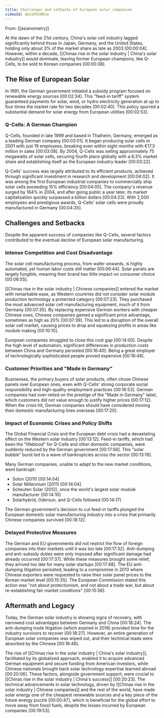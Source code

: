 ```yaml
---
title: Challenges and setbacks of European solar companies
videoId: QoCoPmtNRJo
---
```


From: [[asianometry]] <br/> 

At the dawn of the 21st century, China's solar cell industry lagged significantly behind those in Japan, Germany, and the United States, holding only about 3% of the market share as late as 2003 <a class="yt-timestamp" data-t="00:00:04">[00:00:04]</a>. However, within a decade, [[Chinas rise in the solar industry | China's solar industry]] would dominate, leaving former European champions, like Q-Cells, to be sold to Korean companies <a class="yt-timestamp" data-t="00:00:38">[00:00:38]</a>.

## The Rise of European Solar
In 1991, the German government initiated a subsidy program focused on renewable energy sources <a class="yt-timestamp" data-t="00:02:34">[00:02:34]</a>. This "feed-in tariff" system guaranteed payments for solar, wind, or hydro electricity generation at up to four times the market rate for two decades <a class="yt-timestamp" data-t="00:02:40">[00:02:40]</a>. This policy spurred a substantial demand for solar energy from European utilities <a class="yt-timestamp" data-t="00:02:53">[00:02:53]</a>.

### Q-Cells: A German Champion
Q-Cells, founded in late 1999 and based in Thalheim, Germany, emerged as a leading German company <a class="yt-timestamp" data-t="00:03:01">[00:03:01]</a>. It began producing solar cells in 2001 with just 19 employees, breaking even within eight months with €17.3 million in sales <a class="yt-timestamp" data-t="00:03:08">[00:03:08]</a>. By 2004, Q-Cells was selling approximately 75 megawatts of solar cells, securing fourth place globally with a 6.3% market share and establishing itself as the European industry leader <a class="yt-timestamp" data-t="00:03:22">[00:03:22]</a>.

Q-Cells' success was largely attributed to its efficient products, achieved through significant investment in research and development <a class="yt-timestamp" data-t="00:04:02">[00:04:02]</a>. It was among the first European industrial companies to commercially ship solar cells exceeding 15% efficiency <a class="yt-timestamp" data-t="00:04:05">[00:04:05]</a>. The company's revenue surged by 164% in 2004, and after going public a year later, its market capitalization quickly surpassed a billion dollars <a class="yt-timestamp" data-t="00:04:23">[00:04:23]</a>. With 2,500 employees and prestigious awards, Q-Cells' solar cells were proudly manufactured in Germany <a class="yt-timestamp" data-t="00:04:35">[00:04:35]</a>.

## Challenges and Setbacks

Despite the apparent success of companies like Q-Cells, several factors contributed to the eventual decline of European solar manufacturing.

### Intense Competition and Cost Disadvantage
The solar cell manufacturing process, from wafer onwards, is highly automated, yet human labor costs still matter <a class="yt-timestamp" data-t="00:06:44">[00:06:44]</a>. Solar panels are largely fungible, meaning their brand has little impact on consumer choice <a class="yt-timestamp" data-t="00:06:55">[00:06:55]</a>.

[[Chinas rise in the solar industry | Chinese companies]] entered the market with remarkable ease, as Western countries did not consider solar module production technology a protected category <a class="yt-timestamp" data-t="00:07:23">[00:07:23]</a>. They purchased the most advanced solar cell manufacturing equipment, much of it from Germany <a class="yt-timestamp" data-t="00:07:35">[00:07:35]</a>. By replacing expensive German workers with cheaper Chinese ones, Chinese companies gained a significant price advantage, sometimes as high as 20% <a class="yt-timestamp" data-t="00:07:39">[00:07:39]</a>. This led to a disruption of the overall solar cell market, causing prices to drop and squeezing profits in areas like module making <a class="yt-timestamp" data-t="00:10:10">[00:10:10]</a>.

European companies struggled to close this cost gap <a class="yt-timestamp" data-t="00:14:00">[00:14:00]</a>. Despite the high level of automation, significant differences in production costs between China and Germany persisted <a class="yt-timestamp" data-t="00:16:40">[00:16:40]</a>. Being a great employer of technologically sophisticated people proved expensive <a class="yt-timestamp" data-t="00:16:48">[00:16:48]</a>.

### Customer Priorities and "Made in Germany"
Businesses, the primary buyers of solar products, often chose Chinese panels over European ones, even with Q-Cells' strong corporate social responsibility and high-quality employment practices <a class="yt-timestamp" data-t="00:16:53">[00:16:53]</a>. German companies had over-relied on the prestige of the "Made in Germany" label, which customers did not value enough to justify higher prices <a class="yt-timestamp" data-t="00:17:12">[00:17:12]</a>. When the crisis hit, German companies should have considered moving their domestic manufacturing lines overseas <a class="yt-timestamp" data-t="00:17:20">[00:17:20]</a>.

### Impact of Economic Crises and Policy Shifts
The Global Financial Crisis and the European debt crisis had a devastating effect on the Western solar industry <a class="yt-timestamp" data-t="00:13:12">[00:13:12]</a>. Feed-in tariffs, which had been the "lifeblood" for Q-Cells and other domestic companies, were suddenly reduced by the German government <a class="yt-timestamp" data-t="00:17:56">[00:17:56]</a>. This "solar bubble" burst led to a wave of bankruptcies across the sector <a class="yt-timestamp" data-t="00:13:19">[00:13:19]</a>.

Many German companies, unable to adapt to the new market conditions, went bankrupt:
*   Solon (2011) <a class="yt-timestamp" data-t="00:14:04">[00:14:04]</a>
*   Solar Millennium (2011) <a class="yt-timestamp" data-t="00:14:04">[00:14:04]</a>
*   Scheuten Solar (2012), once the world's largest solar module manufacturer <a class="yt-timestamp" data-t="00:14:10">[00:14:10]</a>
*   Solarhybrid, Odersun, and Q-Cells followed <a class="yt-timestamp" data-t="00:14:17">[00:14:17]</a>

The German government's decision to cut feed-in tariffs plunged the European domestic solar manufacturing industry into a crisis that primarily Chinese companies survived <a class="yt-timestamp" data-t="00:18:12">[00:18:12]</a>.

### Delayed Protective Measures
The German and EU governments did not restrict the flow of foreign companies into their markets until it was too late <a class="yt-timestamp" data-t="00:17:32">[00:17:32]</a>. Anti-dumping and anti-subsidy duties were only imposed after significant damage had already occurred <a class="yt-timestamp" data-t="00:17:37">[00:17:37]</a>. While these measures brought some relief, they arrived too late for many solar startups <a class="yt-timestamp" data-t="00:17:48">[00:17:48]</a>. The EU anti-dumping litigation persisted, leading to a compromise in 2013 where Chinese exporters were requested to raise their solar panel prices to the Korean market level <a class="yt-timestamp" data-t="00:15:35">[00:15:35]</a>. The European Commission stated this action was "not about protectionism, and not about a trade war, but about re-establishing fair market conditions" <a class="yt-timestamp" data-t="00:15:56">[00:15:56]</a>.

## Aftermath and Legacy
Today, the German solar industry is showing signs of recovery, with narrowed cost advantages between Germany and China <a class="yt-timestamp" data-t="00:18:24">[00:18:24]</a>. The anti-dumping trade litigation (which expired in 2018) provided time for the industry survivors to recover <a class="yt-timestamp" data-t="00:18:27">[00:18:27]</a>. However, an entire generation of European solar companies was wiped out, and their technical leads were absorbed by the Chinese <a class="yt-timestamp" data-t="00:18:48">[00:18:48]</a>.

The rise of [[Chinas rise in the solar industry | China's solar industry]], facilitated by its globalized approach, enabled it to acquire advanced German equipment and secure funding from American investors, while Chinese nationals brought back solar technology expertise learned abroad <a class="yt-timestamp" data-t="00:20:06">[00:20:06]</a>. These factors, alongside government support, were crucial to [[Chinas rise in the solar industry | China's success]] <a class="yt-timestamp" data-t="00:20:23">[00:20:23]</a>. The technical advancements in solar technology, driven by [[Chinas rise in the solar industry | Chinese companies]] and the rest of the world, have made solar energy one of the cheapest renewable sources and a key piece of the future energy puzzle <a class="yt-timestamp" data-t="00:00:47">[00:00:47]</a>, which is beneficial for the global effort to move away from fossil fuels, despite the losses incurred by European companies <a class="yt-timestamp" data-t="00:19:53">[00:19:53]</a>.